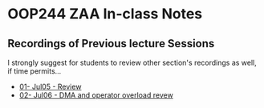 # OOP244 ZAA In-class Notes
## Recordings of Previous lecture Sessions
I strongly suggest for students to review other section's recordings as well, if time permits...

- [01- Jul05 - Review](https://youtu.be/isLWpOfuj2M)
- [02- Jul06 - DMA and operator overload revew](https://youtu.be/DmQGGJh_qU4)
